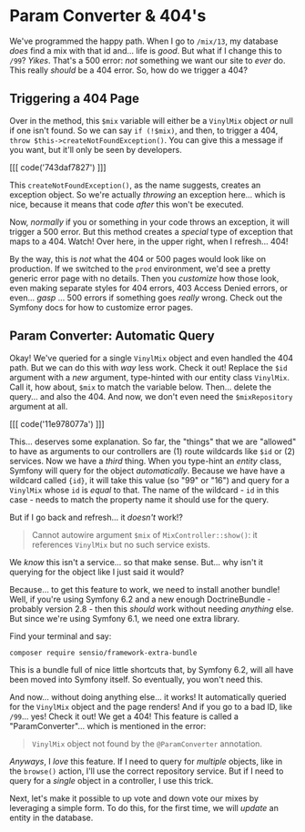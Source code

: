 # Param Converter & 404's

We've programmed the happy path. When I go to `/mix/13`, my database *does* find a
mix with that id and... life is *good*. But what if I change this to `/99`? *Yikes*.
That's a 500 error: *not* something we want our site to *ever* do. This really *should*
be a 404 error. So, how do we trigger a 404?

## Triggering a 404 Page

Over in the method, this `$mix` variable will either be a `VinylMix` object *or* null
if one isn't found. So we can say `if (!$mix)`, and then, to trigger a 404,
`throw $this->createNotFoundException()`. You can give this a message if you want,
but it'll only be seen by developers.

[[[ code('743daf7827') ]]]

This `createNotFoundException()`, as the name suggests, creates an exception
object. So we're actually *throwing* an exception here... which is nice, because
it means that code *after* this won't be executed.

Now, *normally* if you or something in your code throws an exception, it will trigger
a 500 error. But this method creates a *special* type of exception that maps to a 404.
Watch! Over here, in the upper right, when I refresh... 404!

By the way, this is *not* what the 404 or 500 pages would look like on production.
If we switched to the `prod` environment, we'd see a pretty generic error page
with no details. Then you *customize* how those look, even making separate styles
for 404 errors, 403 Access Denied errors, or even... *gasp* ... 500 errors if
something goes *really* wrong. Check out the Symfony docs for how to customize
error pages.

## Param Converter: Automatic Query

Okay! We've queried for a single `VinylMix` object and even handled the 404 path.
But we can do this with *way* less work. Check it out! Replace the `$id` argument
with a *new* argument, type-hinted with our entity class `VinylMix`. Call it,
how about, `$mix` to match the variable below. Then... delete the query...
and also the 404. And now, we don't even need the `$mixRepository` argument at all.

[[[ code('11e978077a') ]]]

This... deserves some explanation. So far, the "things" that we are "allowed" to
have as arguments to our controllers are (1) route wildcards like `$id` or (2) services.
Now we have a *third* thing. When you type-hint an *entity* class, Symfony will
query for the object *automatically*. Because we have have a wildcard called `{id}`,
it will take this value (so "99" or "16") and query for a `VinylMix` whose `id`
is *equal* to that. The name of the wildcard - `id` in this case - needs to match
the property name it should use for the query.

But if I go back and refresh... it *doesn't* work!?

> Cannot autowire argument `$mix` of `MixController::show()`: it references
> `VinylMix` but no such service exists.

We *know* this isn't a service... so that make sense. But... why isn't it querying
for the object like I just said it would?

Because... to get this feature to work, we need to install another bundle! Well,
if you're using Symfony 6.2 and a new enough DoctrineBundle - probably version 2.8 -
then this *should* work without needing *anything* else. But since we're using Symfony
6.1, we need one extra library.

Find your terminal and say:

```terminal
composer require sensio/framework-extra-bundle
```

This is a bundle full of nice little shortcuts that, by Symfony 6.2, will all have
been moved into Symfony itself. So eventually, you won't need this.

And now... without doing anything else... it works! It automatically queried for
the `VinylMix` object and the page renders! And if you go to a bad ID, like
`/99`... yes! Check it out! We get a 404! This feature is called a "ParamConverter"...
which is mentioned in the error:

> `VinylMix` object not found by the `@ParamConverter` annotation.

*Anyways*, I *love* this feature. If I need to query for *multiple* objects,
like in the `browse()` action, I'll use the correct repository service. But if I
need to query for a *single* object in a controller, I use this trick.

Next, let's make it possible to up vote and down vote our mixes by leveraging a simple
form. To do this, for the first time, we will *update* an entity in the database.
